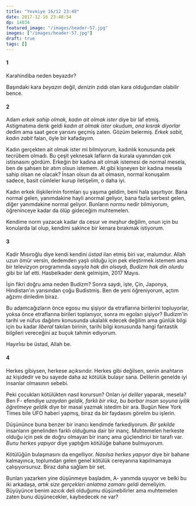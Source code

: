 ```yaml
---
title: "Yevmiye 16/12 23:48"
date: 2017-12-16 23:48:54
dp: 14034
featured_image: "/images/header-57.jpg"
images: ["/images/header-57.jpg"]
draft: true
tags: []
---
```


#### 1

Karahindiba neden beyazdır?

Başındaki kara *beyazın* değil, *denizin* zıddı olan kara olduğundan olabilir
bence.

#### 2

Adam *erkek sahip olmak, kadın ait olmak ister* diye bir laf etmiş. Astigmatıma
denk geldi *kadın at olmak ister* okudum, *ona kısrak diyorlar* dedim ama saat
gece yarısını geçmiş zaten. Gözüm belermiş. *Erkek sabit, kadın zabit* falan,
öyle bir kafadayım.

Kadın gerçekten ait olmak ister mi bilmiyorum, kadınlık konusunda pek tecrübem
olmadı. Bu çeşit yeknesak lafların da kurala uyanından çok istisnasını gördüm.
Erkeğin bir kadına ait olmak istemesi de normal mesela, ben de şahsen bir atım
olsun istemem. At gibi kişneyen bir kadına mesela sahip olsan ne olacak? İnsan
olsun da ait olmasın, normal konuşalım sadece, basit cümleler kurup iletişelim,
o daha iyi.

Kadın erkek ilişkilerinin formları şu yaşıma geldim, beni hala şaşırtıyor. Bana
normal gelen, yanımdakine hayli anormal geliyor, bana fazla serbest gelen, diğer
yanımdakine normal geliyor. Bunların *normu* nedir bilmiyorum, öğreninceye kadar
da ölüp gideceğim muhtemelen. 

Kendime norm yazacak kadar da cesur ve *meşhur* değilim, onun için bu konularda
lal olup, kendimi sakince bir kenara bırakmak istiyorum. 

#### 3

Kadir Mısıroğlu diye kendi kendini *üstad* ilan etmiş biri var, malumdur. Allah
uzun ömür versin, dedemden yaşlı olduğu için pek eleştirmek istemem ama bir
televizyon programında *sayıyla hak din olsaydı, Budizm hak din olurdu* gibi bir
laf etti. Hasbelkader denk gelmişim, 2017 Mayıs.

İşin fikri doğru ama neden Budizm? Sonra saydı, işte, Çin, Japonya, Hindistan'ın
yarısından çoğu Budistmiş. Ben de yeni öğreniyorum, açtım ağzımı dinledim biraz.

Bu adamcağızların önce egosu mu şişiyor da etraflarına birilerini topluyorlar,
yoksa önce etraflarına birileri toplanıyor, sonra mı egoları şişiyor? Budizm'in
tarihi ve nüfus dağılımı konusunda ukalalık edecek değilim ama günlük bilgi için
bu kadar *liberal* takılan birinin, tarihi bilgi konusunda hangi fantastik
bilgileri vereceğini az buçuk tahmin ediyorum. 

Hayırlısı be üstad, Allah be. 

#### 4

Herkes gibiysen, herkese açıksındır. Herkes gibi değilsen, senin anahtarın az
kişidedir ve bu sayede daha az kötülük bulaşır sana. Delilerin genelde iyi
insanlar olmasının sebebi.

Peki çocukları kötülükten nasıl korursun? Onları *iyi deliler* yaparak, mesela?
Ben F- efendiye *uzaydan geldik, farklı bir ırkız, bu barbar insan soyuna
iyilik öğretmeye geldik* diye bir masal yazmak istedim bir ara. Bugün New York
Times bile UFO haberi yapmış, biraz da bir faydasını görelim bu işlerin. 

Düşününce buna benzer bir inancı kendimde farkediyorum. *Bir şekilde* insanların
genelinden farklı olduğuma dair bir inanç. Muhtemelen herkeste olduğu için pek
de doğru olmayan bir inanç ama güçlendirici bir tarafı var. *Bunu herkes
yapıyor* diye yaptığım kötülüğe bahane bulmuyorum.

Kötülüğün bulaşmasını da engelliyor. *Nasılsa herkes yapıyor* diye bir bahane
kalmayınca, toplumdan gelen genel kötülük cereyanına kapılmamaya çalışıyorsunuz.
Biraz daha sağlam bir set.

Bunları yazarken yine düşünmeye başladım, A- yanımda uyuyor ve belki bu iki
arkadaşa, *artık size gerçekleri anlatma zamanı geldi* demeliyim. Büyüyünce
benim azıcık deli olduğumu düşünebilirler ama muhtemelen zaten bunu
düşünecekler, kaybedecek ne var? 



